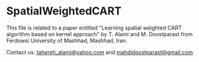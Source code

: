 # SpatialWeightedCART
This file is related to a paper entitled 
"Learning spatial weighted CART algorithm based on kernel approach" 
by T. Alami and M. Doostparast from Ferdowsi University of Mashhad, Mashhad, Iran.

Contact us: tahereh_alami@yahoo.com and mahdidoostparast@gmail.com
